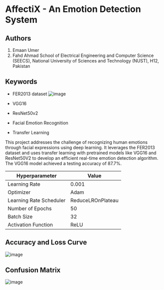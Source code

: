 # AffectiX - An Emotion Detection System
## Authors
1. Emaan Umer 
2. Fahd Ahmad
School of Electrical Engineering and Computer Science (SEECS), National University of Sciences and Technology (NUST), H12, Pakistan

## Keywords
- FER2013 dataset
  ![image](https://github.com/user-attachments/assets/12322fe3-3ea0-494c-a1fa-d2d0b929b20b)

- VGG16
- ResNet50v2
- Facial Emotion Recognition
- Transfer Learning

This project addresses the challenge of recognizing human emotions through facial expressions using deep learning. It leverages the FER2013 dataset and uses transfer learning with pretrained models like VGG16 and ResNet50V2 to develop an efficient real-time emotion detection algorithm. The VGG16 model achieved a testing accuracy of 87.7%.

| Hyperparameter            | Value               |
|---------------------------|---------------------|
| Learning Rate             | 0.001               |
| Optimizer                 | Adam                |
| Learning Rate Scheduler   | ReduceLROnPlateau   |
| Number of Epochs          | 50                  |
| Batch Size                | 32                  |
| Activation Function       | ReLU                |

## Accuracy and Loss Curve

![image](https://github.com/emaanumer012/emotion-detection-algorithm/assets/108564940/b7935d0e-ca4a-4562-b92a-ae388b8a1fcd)

## Confusion Matrix
![image](https://github.com/emaanumer012/emotion-detection-algorithm/assets/108564940/aa83234d-8207-4442-854f-6fefaf82a80d)
